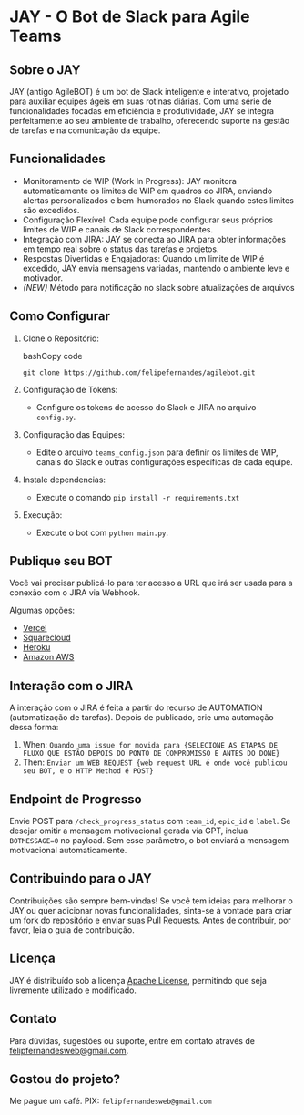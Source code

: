 JAY - O Bot de Slack para Agile Teams
=====================================

Sobre o JAY
-----------

JAY (antigo AgileBOT) é um bot de Slack inteligente e interativo, projetado para auxiliar equipes ágeis em suas rotinas diárias. Com uma série de funcionalidades focadas em eficiência e produtividade, JAY se integra perfeitamente ao seu ambiente de trabalho, oferecendo suporte na gestão de tarefas e na comunicação da equipe.

Funcionalidades
---------------

-   Monitoramento de WIP (Work In Progress): JAY monitora automaticamente os limites de WIP em quadros do JIRA, enviando alertas personalizados e bem-humorados no Slack quando estes limites são excedidos.
-   Configuração Flexível: Cada equipe pode configurar seus próprios limites de WIP e canais de Slack correspondentes.
-   Integração com JIRA: JAY se conecta ao JIRA para obter informações em tempo real sobre o status das tarefas e projetos.
-   Respostas Divertidas e Engajadoras: Quando um limite de WIP é excedido, JAY envia mensagens variadas, mantendo o ambiente leve e motivador.
-   *(NEW)* Método para notificação no slack sobre atualizações de arquivos

Como Configurar
---------------

1.  Clone o Repositório:

    bashCopy code

    `git clone https://github.com/felipefernandes/agilebot.git`

2.  Configuração de Tokens:

    -   Configure os tokens de acesso do Slack e JIRA no arquivo `config.py`.

3.  Configuração das Equipes:

    -   Edite o arquivo `teams_config.json` para definir os limites de WIP, canais do Slack e outras configurações específicas de cada equipe.

4.  Instale dependencias:

    -   Execute o comando `pip install -r requirements.txt`

4.  Execução:

    -   Execute o bot com `python main.py`.

Publique seu BOT
----------------

Você vai precisar publicá-lo para ter acesso a URL que irá ser usada para a conexão com o JIRA via Webhook.

Algumas opções:
* [Vercel](https://vercel.com)
* [Squarecloud](squarecloud.app)
* [Heroku](https://www.heroku.com)
* [Amazon AWS](https://aws.amazon.com/pt/free)


Interação com o JIRA
--------------------

A interação com o JIRA é feita a partir do recurso de AUTOMATION (automatização de tarefas). Depois de publicado, crie uma automação dessa forma: 

1. When: `Quando uma issue for movida para {SELECIONE AS ETAPAS DE FLUXO QUE ESTÃO DEPOIS DO PONTO DE COMPROMISSO E ANTES DO DONE}`
2. Then: `Enviar um WEB REQUEST {web request URL é onde você publicou seu BOT, e o HTTP Method é POST}`

Endpoint de Progresso
---------------------

Envie POST para `/check_progress_status` com `team_id`, `epic_id` e `label`.
Se desejar omitir a mensagem motivacional gerada via GPT, inclua `BOTMESSAGE=0`
no payload. Sem esse parâmetro, o bot enviará a mensagem motivacional
automaticamente.


Contribuindo para o JAY
-----------------------

Contribuições são sempre bem-vindas! Se você tem ideias para melhorar o JAY ou quer adicionar novas funcionalidades, sinta-se à vontade para criar um fork do repositório e enviar suas Pull Requests. Antes de contribuir, por favor, leia o guia de contribuição.

Licença
-------

JAY é distribuído sob a licença [Apache License](http://www.apache.org/licenses/), permitindo que seja livremente utilizado e modificado.

Contato
-------

Para dúvidas, sugestões ou suporte, entre em contato através de [felipfernandesweb@gmail.com](felipfernandesweb@gmail.com).

Gostou do projeto? 
-----------------
Me pague um café. PIX: `felipfernandesweb@gmail.com`